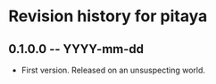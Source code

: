 # Revision history for pitaya

## 0.1.0.0 -- YYYY-mm-dd

* First version. Released on an unsuspecting world.
